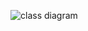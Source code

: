 ![class diagram](http://www.plantuml.com/plantuml/png/XPHHZjCm48RVSmehl7IbaWD4LRK8a029VQ1Sm6iFNRUE9uoTK8IuEwxRCB59QTxg-VxvPwpVVVH1KXWwM_LI7UKUHFt-r1DutnnyBLwzIv_uLOduAIkz5uH30Af-iq8XPUoyzeGQNd-3e5vk4V8m5gMgkZZLncaurLVt4OqMQTmtVRzwYDoLya2ZqKWJs2C5qOgFBi0UgD3k8WoKv9EUXY3z-TmeoCmKWQGlQTrCeD05Gck1VCOJxCtPvEsbVbPnSPJMQAuL8u0s_WFO7kXEHuL4W76zNI3ZzclXXWu8fz__6Zwb-gh0vhVSIMCNl3qu_JcMBjAvPJ73V97EQ6tXXoHOkXgIj5ClqCaLmVS1V5X7haVdOUtW5ChXxz5iUy43P-0PqVAL4m5-nIEurJFgdt7mJnxT0uFvLMKCU_WqoxHMkL4wowPELyoFIMoQHanH5R5_lTaC7hRREc8fw6qxfJksQfgj-8l72cStbqv84YWadvKN6oHq7lgsvQGNxMzZoOyVGYRxluepSbkLG5eOQ6wP67uv6LXo7FAytrmVkUmFAmEvmHsEjqlW5Ct2bu_Fq3LR6P8JyZ1crKTmUkZi7m00.png)